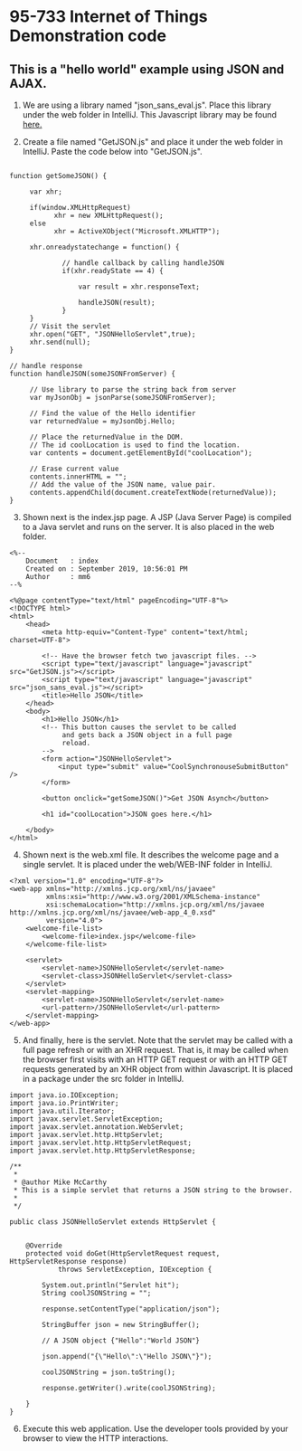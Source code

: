 # 95-733 Internet of Things  Demonstration code

## This is a "hello world" example using JSON and AJAX.

1. We are using a library named "json_sans_eval.js". Place this library under
the web folder in IntelliJ. This Javascript library may be found [here.](https://code.google.com/archive/p/json-sans-eval/)

2. Create a file named "GetJSON.js" and place it under the web folder in IntelliJ.
Paste the code below into "GetJSON.js".

```

function getSomeJSON() {

     var xhr;

     if(window.XMLHttpRequest)
           xhr = new XMLHttpRequest();
     else
           xhr = ActiveXObject("Microsoft.XMLHTTP");

     xhr.onreadystatechange = function() {

             // handle callback by calling handleJSON
             if(xhr.readyState == 4) {

                 var result = xhr.responseText;

                 handleJSON(result);
             }
     }
     // Visit the servlet
     xhr.open("GET", "JSONHelloServlet",true);
     xhr.send(null);
}

// handle response
function handleJSON(someJSONFromServer) {

     // Use library to parse the string back from server
     var myJsonObj = jsonParse(someJSONFromServer);

     // Find the value of the Hello identifier
     var returnedValue = myJsonObj.Hello;

     // Place the returnedValue in the DOM.
     // The id coolLocation is used to find the location.
     var contents = document.getElementById("coolLocation");

     // Erase current value
     contents.innerHTML = "";
     // Add the value of the JSON name, value pair.
     contents.appendChild(document.createTextNode(returnedValue));
}
```


3. Shown next is the index.jsp page. A JSP (Java Server Page) is compiled
to a Java servlet and runs on the server. It is also placed in the web folder.

```
<%--
    Document   : index
    Created on : September 2019, 10:56:01 PM
    Author     : mm6
--%

<%@page contentType="text/html" pageEncoding="UTF-8"%>
<!DOCTYPE html>
<html>
    <head>
        <meta http-equiv="Content-Type" content="text/html; charset=UTF-8">

        <!-- Have the browser fetch two javascript files. -->
        <script type="text/javascript" language="javascript" src="GetJSON.js"></script>
        <script type="text/javascript" language="javascript" src="json_sans_eval.js"></script>
        <title>Hello JSON</title>
    </head>
    <body>
        <h1>Hello JSON</h1>
        <!-- This button causes the servlet to be called
             and gets back a JSON object in a full page
             reload.
        -->
        <form action="JSONHelloServlet">
            <input type="submit" value="CoolSynchronouseSubmitButton" />
        </form>

        <button onclick="getSomeJSON()">Get JSON Asynch</button>

        <h1 id="coolLocation">JSON goes here.</h1>

    </body>
</html>
```

4. Shown next is the web.xml file. It describes the welcome page and a single servlet.
It is placed under the web/WEB-INF folder in IntelliJ.

```
<?xml version="1.0" encoding="UTF-8"?>
<web-app xmlns="http://xmlns.jcp.org/xml/ns/javaee"
         xmlns:xsi="http://www.w3.org/2001/XMLSchema-instance"
         xsi:schemaLocation="http://xmlns.jcp.org/xml/ns/javaee http://xmlns.jcp.org/xml/ns/javaee/web-app_4_0.xsd"
         version="4.0">
    <welcome-file-list>
        <welcome-file>index.jsp</welcome-file>
    </welcome-file-list>

    <servlet>
        <servlet-name>JSONHelloServlet</servlet-name>
        <servlet-class>JSONHelloServlet</servlet-class>
    </servlet>
    <servlet-mapping>
        <servlet-name>JSONHelloServlet</servlet-name>
        <url-pattern>/JSONHelloServlet</url-pattern>
    </servlet-mapping>
</web-app>

```


5. And finally, here is the servlet. Note that the servlet may be called
with a full page refresh or with an XHR request. That is, it may be called
when the browser first visits with an HTTP GET request or with an HTTP GET
requests generated by an XHR object from within Javascript. It is placed
in a package under the src folder in IntelliJ.

```
import java.io.IOException;
import java.io.PrintWriter;
import java.util.Iterator;
import javax.servlet.ServletException;
import javax.servlet.annotation.WebServlet;
import javax.servlet.http.HttpServlet;
import javax.servlet.http.HttpServletRequest;
import javax.servlet.http.HttpServletResponse;

/**
 *
 * @author Mike McCarthy
 * This is a simple servlet that returns a JSON string to the browser.
 *
 */

public class JSONHelloServlet extends HttpServlet {


    @Override
    protected void doGet(HttpServletRequest request, HttpServletResponse response)
            throws ServletException, IOException {

        System.out.println("Servlet hit");
        String coolJSONString = "";

        response.setContentType("application/json");

        StringBuffer json = new StringBuffer();

        // A JSON object {"Hello":"World JSON"}

        json.append("{\"Hello\":\"Hello JSON\"}");

        coolJSONString = json.toString();

        response.getWriter().write(coolJSONString);

    }
}
```
6. Execute this web application. Use the developer tools provided by your
browser to view the HTTP interactions.
